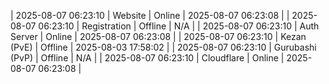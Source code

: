 | 2025-08-07 06:23:10 | Website | Online | 2025-08-07 06:23:08 |
| 2025-08-07 06:23:10 | Registration | Offline | N/A |
| 2025-08-07 06:23:10 | Auth Server | Online | 2025-08-07 06:23:08 |
| 2025-08-07 06:23:10 | Kezan (PvE) | Offline | 2025-08-03 17:58:02 |
| 2025-08-07 06:23:10 | Gurubashi (PvP) | Offline | N/A |
| 2025-08-07 06:23:10 | Cloudflare | Online | 2025-08-07 06:23:08 |
